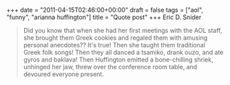 +++
date = "2011-04-15T02:46:00+00:00"
draft = false
tags = ["aol", "funny", "arianna huffington"]
title = "Quote post"
+++
Eric D. Snider

> Did you know that when she had her first meetings with the AOL staff, she brought them Greek cookies and regaled them with amusing personal anecdotes?? It's true! Then she taught them traditional Greek folk songs! Then they all danced a tsamiko, drank ouzo, and ate gyros and baklava! Then Huffington emitted a bone-chilling shriek, unhinged her jaw, threw over the conference room table, and devoured everyone present.